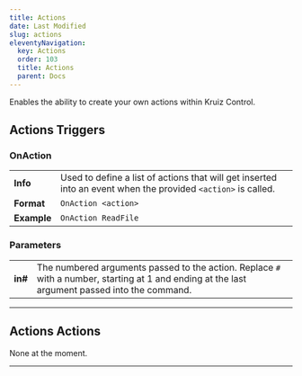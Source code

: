 ```yaml
---
title: Actions
date: Last Modified
slug: actions
eleventyNavigation:
  key: Actions
  order: 103
  title: Actions
  parent: Docs
---
```


Enables the ability to create your own actions within Kruiz Control.

## Actions Triggers

### OnAction
| | |
------------ | -------------
**Info** | Used to define a list of actions that will get inserted into an event when the provided `<action>` is called.
**Format** | `OnAction <action>`
**Example** | `OnAction ReadFile`

### Parameters
| | |
------------ | -------------
**in#** | The numbered arguments passed to the action. Replace `#` with a number, starting at 1 and ending at the last argument passed into the command.

***

## Actions Actions
None at the moment.

***
